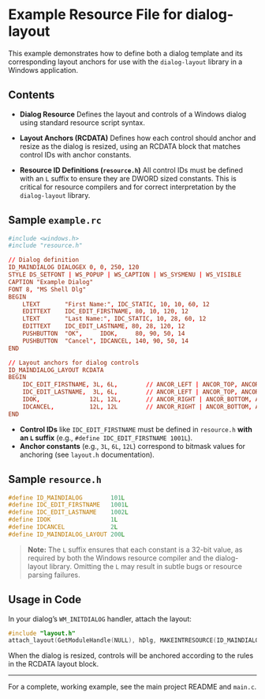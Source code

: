 # Example Resource File for dialog-layout

This example demonstrates how to define both a dialog template and its corresponding layout anchors for use with the `dialog-layout` library in a Windows application.

## Contents

* **Dialog Resource**
  Defines the layout and controls of a Windows dialog using standard resource script syntax.

* **Layout Anchors (RCDATA)**
  Defines how each control should anchor and resize as the dialog is resized, using an RCDATA block that matches control IDs with anchor constants.

* **Resource ID Definitions (`resource.h`)**
  All control IDs must be defined with an `L` suffix to ensure they are DWORD sized constants. This is critical for resource compilers and for correct interpretation by the `dialog-layout` library.

## Sample `example.rc`

```rc
#include <windows.h>
#include "resource.h"

// Dialog definition
ID_MAINDIALOG DIALOGEX 0, 0, 250, 120
STYLE DS_SETFONT | WS_POPUP | WS_CAPTION | WS_SYSMENU | WS_VISIBLE
CAPTION "Example Dialog"
FONT 8, "MS Shell Dlg"
BEGIN
    LTEXT       "First Name:", IDC_STATIC, 10, 10, 60, 12
    EDITTEXT    IDC_EDIT_FIRSTNAME, 80, 10, 120, 12
    LTEXT       "Last Name:", IDC_STATIC, 10, 28, 60, 12
    EDITTEXT    IDC_EDIT_LASTNAME, 80, 28, 120, 12
    PUSHBUTTON  "OK",     IDOK,     80, 90, 50, 14
    PUSHBUTTON  "Cancel", IDCANCEL, 140, 90, 50, 14
END

// Layout anchors for dialog controls
ID_MAINDIALOG_LAYOUT RCDATA
BEGIN
    IDC_EDIT_FIRSTNAME, 3L, 6L,        // ANCOR_LEFT | ANCOR_TOP, ANCOR_RIGHT | ANCOR_TOP
    IDC_EDIT_LASTNAME,  3L, 6L,        // ANCOR_LEFT | ANCOR_TOP, ANCOR_RIGHT | ANCOR_TOP
    IDOK,              12L, 12L,       // ANCOR_RIGHT | ANCOR_BOTTOM, ANCOR_RIGHT | ANCOR_BOTTOM
    IDCANCEL,          12L, 12L        // ANCOR_RIGHT | ANCOR_BOTTOM, ANCOR_RIGHT | ANCOR_BOTTOM
END
```

* **Control IDs** like `IDC_EDIT_FIRSTNAME` must be defined in `resource.h` **with an `L` suffix** (e.g., `#define IDC_EDIT_FIRSTNAME 1001L`).
* **Anchor constants** (e.g., `3L`, `6L`, `12L`) correspond to bitmask values for anchoring (see `layout.h` documentation).

## Sample `resource.h`

```c
#define ID_MAINDIALOG        101L
#define IDC_EDIT_FIRSTNAME   1001L
#define IDC_EDIT_LASTNAME    1002L
#define IDOK                 1L
#define IDCANCEL             2L
#define ID_MAINDIALOG_LAYOUT 200L
```

> **Note:** The `L` suffix ensures that each constant is a 32-bit value, as required by both the Windows resource compiler and the dialog-layout library. Omitting the `L` may result in subtle bugs or resource parsing failures.

## Usage in Code

In your dialog’s `WM_INITDIALOG` handler, attach the layout:

```c
#include "layout.h"
attach_layout(GetModuleHandle(NULL), hDlg, MAKEINTRESOURCE(ID_MAINDIALOG_LAYOUT));
```

When the dialog is resized, controls will be anchored according to the rules in the RCDATA layout block.

---

For a complete, working example, see the main project README and `main.c`.

